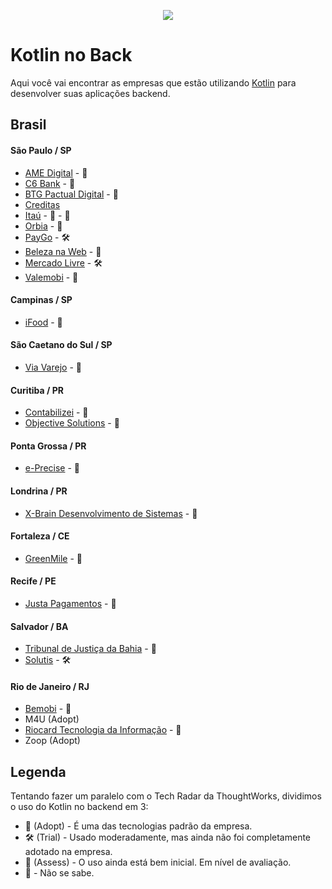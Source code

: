 <p align="center">
  <img src="https://external-content.duckduckgo.com/iu/?u=https%3A%2F%2Ftse1.mm.bing.net%2Fth%3Fid%3DOIP.FNakkrty3kjOvNU8m5iQfwHaD4%26pid%3DApi&f=1">
</p>

# Kotlin no Back

Aqui você vai encontrar as empresas que estão utilizando [Kotlin](https://kotlinlang.org/) para desenvolver suas aplicações backend.

## Brasil

#### São Paulo / SP
- [AME Digital](https://boards.greenhouse.io/amedigital) - 🚀 
- [C6 Bank](https://c6bank.gupy.io/) - 🚀  
- [BTG Pactual Digital](https://www.btgpactualdigital.com/) - 🚀 
- [Creditas](https://boards.greenhouse.io/creditas/)
- [Itaú](https://www.99jobs.com/itau-unibanco/) - 🚀 - 🚀 
- [Orbia](https://orbia.abler.com.br/) - 🚀 
- [PayGo](https://paygo.gupy.io/) - 🛠
- [Beleza na Web](https://www.glassdoor.com.br/Vagas/Beleza-na-Web-Vagas-E1630661.htm) - 🚀 
- [Mercado Livre](https://jobs.mercadolibre.com/?locale=pt_BR) - 🛠
- [Valemobi](https://valemobi.gupy.io/) - 🚀

#### Campinas / SP
- [iFood](https://institucional.ifood.com.br/carreiras?) - 🚀 

#### São Caetano do Sul / SP
- [Via Varejo](https://www.trabalhenavia.com.br/) - 🧪

#### Curitiba / PR
- [Contabilizei](https://www.contabilizei.com.br/trabalhe-na-contabilizei/) - 🚀 
- [Objective Solutions](https://objective.gupy.io/) - 🧪

#### Ponta Grossa / PR
- [e-Precise](https://www.e-precise.com.br/) - 🚀 

#### Londrina / PR
- [X-Brain Desenvolvimento de Sistemas](https://xbrain.com.br/) - 🚀 

#### Fortaleza / CE
- [GreenMile](https://greenmile.com/about/) - 🚀 

#### Recife / PE
- [Justa Pagamentos](https://jobs.kenoby.com/justa) - 🚀 

#### Salvador / BA
- [Tribunal de Justiça da Bahia](http://www5.tjba.jus.br/portal/) - 🧪
- [Solutis](https://solutis.gupy.io/) - 🛠

#### Rio de Janeiro / RJ
- [Bemobi](https://www.bemobi.com.br) - 🚀
- M4U (Adopt)
- [Riocard Tecnologia da Informação](https://www.cartaoriocard.com.br/rcc/institucional) - 🚀 
- Zoop (Adopt)

## Legenda

Tentando fazer um paralelo com o Tech Radar da ThoughtWorks, dividimos o uso do Kotlin no backend em 3:

* 🚀 (Adopt) - É uma das tecnologias padrão da empresa.
* 🛠 (Trial) - Usado moderadamente, mas ainda não foi completamente adotado na empresa.
* 🧪 (Assess) - O uso ainda está bem inicial. Em nível de avaliação.
* 🤔 - Não se sabe.
